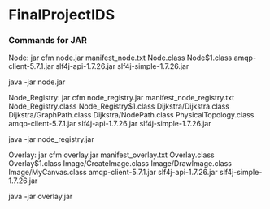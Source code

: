 # FinalProjectIDS

### Commands for JAR

Node:
jar cfm node.jar manifest_node.txt Node.class Node$1.class amqp-client-5.7.1.jar slf4j-api-1.7.26.jar slf4j-simple-1.7.26.jar

java -jar node.jar

Node_Registry:
jar cfm node_registry.jar manifest_node_registry.txt Node_Registry.class Node_Registry$1.class Dijkstra/Dijkstra.class Dijkstra/GraphPath.class Dijkstra/NodePath.class PhysicalTopology.class amqp-client-5.7.1.jar slf4j-api-1.7.26.jar slf4j-simple-1.7.26.jar

java -jar node_registry.jar

Overlay:
jar cfm overlay.jar manifest_overlay.txt Overlay.class Overlay$1.class Image/CreateImage.class Image/DrawImage.class Image/MyCanvas.class amqp-client-5.7.1.jar slf4j-api-1.7.26.jar slf4j-simple-1.7.26.jar

java -jar overlay.jar